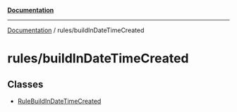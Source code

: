 [**Documentation**](https://raw.githubusercontent.com/Christian-Me/obsidian-front-matter-automate/main/doc/README.md)

***

[Documentation](https://raw.githubusercontent.com/Christian-Me/obsidian-front-matter-automate/main/doc/README.md) / rules/buildInDateTimeCreated

# rules/buildInDateTimeCreated

## Classes

- [RuleBuildInDateTimeCreated](https://raw.githubusercontent.com/Christian-Me/obsidian-front-matter-automate/main/doc/rules/buildInDateTimeCreated/classes/RuleBuildInDateTimeCreated.md)
